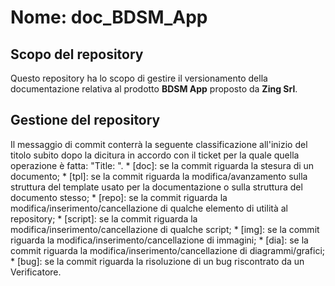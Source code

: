 Nome: doc_BDSM_App
========

Scopo del repository
--------
Questo repository ha lo scopo di gestire il versionamento della documentazione relativa al prodotto **BDSM App** proposto da **Zing Srl**.

Gestione del repository
--------
Il messaggio di commit conterrà la seguente classificazione all'inizio del titolo subito dopo la dicitura in accordo con il ticket per la quale quella operazione è fatta: "Title: ".
	* [doc]: se la commit riguarda la stesura di un documento;
	* [tpl]: se la commit riguarda la modifica/avanzamento sulla struttura del template usato per la documentazione o sulla struttura del documento stesso;
	* [repo]: se la commit riguarda la modifica/inserimento/cancellazione di qualche elemento di utilità al repository;
	* [script]: se la commit riguarda la modifica/inserimento/cancellazione di qualche script;
	* [img]: se la commit riguarda la modifica/inserimento/cancellazione di immagini;
	* [dia]: se la commit riguarda la modifica/inserimento/cancellazione di diagrammi/grafici;
	* [bug]: se la commit riguarda la risoluzione di un bug riscontrato da un Verificatore.
